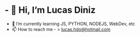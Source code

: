 # - 👋 Hi, I’m Lucas Diniz
- 🌱 I’m currently learning JS, PYTHON, NODEJS, WebDev, etc
- 📫 How to reach me - > lucas.hdo@hotmail.com
